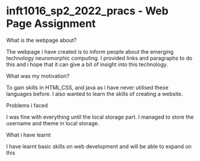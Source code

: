 # inft1016_sp2_2022_pracs - Web Page Assignment

What is the webpage about?

The webpage i have created is to inform people about the emerging technology neuromorphic computing. I provided links
and paragraphs to do this and i hope that it can give a bit of insight into this technology.

What was my motivation?

To gain skills in HTML,CSS, and java as i have never utilised these languages before. I also wanted to learn the 
skills of creating a website.

Problems i faced

I was fine with everything until the local storage part. I managed to store the username and theme in local storage.

What i have learnt

I have learnt basic skills on web development and will be able to expand on this

